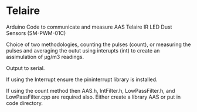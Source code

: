 # Telaire

Arduino Code to communicate and measure AAS Telaire IR LED Dust Sensors (SM-PWM-01C)

Choice of two methodologies, counting the pulses (count), or measuring the pulses and averaging the outut using interupts (int) to create an assimulation of µg/m3 readings.

Output to serial.

If using the Interrupt ensure the pininterrupt library is installed.

If using the count method then AAS.h, IntFilter.h, LowPassFilter.h, and LowPassFilter.cpp are required also. Either create a library AAS or put in code directory.
